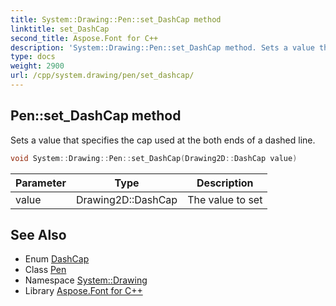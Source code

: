 ```yaml
---
title: System::Drawing::Pen::set_DashCap method
linktitle: set_DashCap
second_title: Aspose.Font for C++
description: 'System::Drawing::Pen::set_DashCap method. Sets a value that specifies the cap used at the both ends of a dashed line in C++.'
type: docs
weight: 2900
url: /cpp/system.drawing/pen/set_dashcap/
---
```

## Pen::set_DashCap method


Sets a value that specifies the cap used at the both ends of a dashed line.

```cpp
void System::Drawing::Pen::set_DashCap(Drawing2D::DashCap value)
```


| Parameter | Type | Description |
| --- | --- | --- |
| value | Drawing2D::DashCap | The value to set |

## See Also

* Enum [DashCap](../../../system.drawing.drawing2d/dashcap/)
* Class [Pen](../)
* Namespace [System::Drawing](../../)
* Library [Aspose.Font for C++](../../../)
